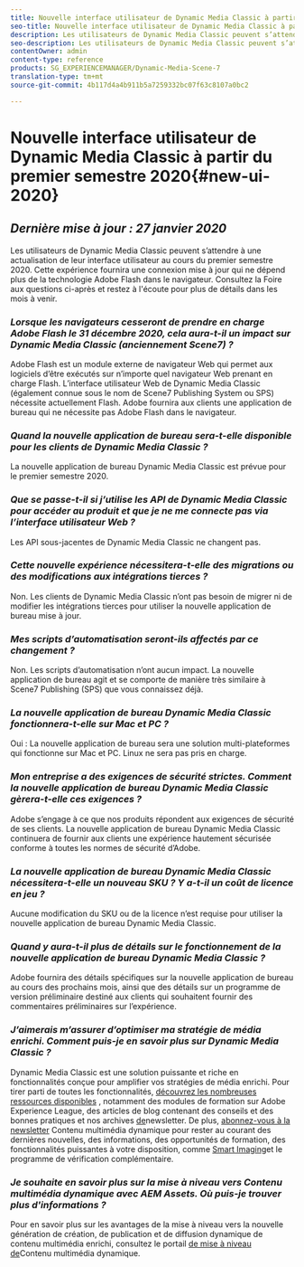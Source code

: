 ```yaml
---
title: Nouvelle interface utilisateur de Dynamic Media Classic à partir du premier semestre 2020
seo-title: Nouvelle interface utilisateur de Dynamic Media Classic à partir du premier semestre 2020
description: Les utilisateurs de Dynamic Media Classic peuvent s’attendre à une actualisation de leur interface utilisateur au cours du premier semestre 2020. L’expérience fournira une connexion mise à jour avec des liens vers des ressources précieuses ; cette mise à jour ne dépendra plus de la technologie Adobe Flash dans le navigateur.
seo-description: Les utilisateurs de Dynamic Media Classic peuvent s’attendre à une actualisation de leur interface utilisateur au cours du premier semestre 2020. L’expérience fournira une connexion mise à jour avec des liens vers des ressources précieuses ; cette mise à jour ne dépendra plus de la technologie Adobe Flash dans le navigateur.
contentOwner: admin
content-type: reference
products: SG_EXPERIENCEMANAGER/Dynamic-Media-Scene-7
translation-type: tm+mt
source-git-commit: 4b117d4a4b911b5a7259332bc07f63c8107a0bc2

---
```



# Nouvelle interface utilisateur de Dynamic Media Classic à partir du premier semestre 2020{#new-ui-2020}

## _Dernière mise à jour : 27 janvier 2020_

Les utilisateurs de Dynamic Media Classic peuvent s’attendre à une actualisation de leur interface utilisateur au cours du premier semestre 2020. Cette expérience fournira une connexion mise à jour qui ne dépend plus de la technologie Adobe Flash dans le navigateur. Consultez la Foire aux questions ci-après et restez à l&#39;écoute pour plus de détails dans les mois à venir.

### **_Lorsque les navigateurs cesseront de prendre en charge Adobe Flash le 31 décembre 2020, cela aura-t-il un impact sur Dynamic Media Classic (anciennement Scene7) ?_**

Adobe Flash est un module externe de navigateur Web qui permet aux logiciels d’être exécutés sur n’importe quel navigateur Web prenant en charge Flash. L’interface utilisateur Web de Dynamic Media Classic (également connue sous le nom de Scene7 Publishing System ou SPS) nécessite actuellement Flash. Adobe fournira aux clients une application de bureau qui ne nécessite pas Adobe Flash dans le navigateur.

### **_Quand la nouvelle application de bureau sera-t-elle disponible pour les clients de Dynamic Media Classic ?_**

La nouvelle application de bureau Dynamic Media Classic est prévue pour le premier semestre 2020.

### **_Que se passe-t-il si j’utilise les API de Dynamic Media Classic pour accéder au produit et que je ne me connecte pas via l’interface utilisateur Web ?_**

Les API sous-jacentes de Dynamic Media Classic ne changent pas.

### **_Cette nouvelle expérience nécessitera-t-elle des migrations ou des modifications aux intégrations tierces ?_**

Non. Les clients de Dynamic Media Classic n’ont pas besoin de migrer ni de modifier les intégrations tierces pour utiliser la nouvelle application de bureau mise à jour.

### **_Mes scripts d’automatisation seront-ils affectés par ce changement ?_**

Non. Les scripts d’automatisation n’ont aucun impact. La nouvelle application de bureau agit et se comporte de manière très similaire à Scene7 Publishing (SPS) que vous connaissez déjà.

### **_La nouvelle application de bureau Dynamic Media Classic fonctionnera-t-elle sur Mac et PC ?_**

Oui : La nouvelle application de bureau sera une solution multi-plateformes qui fonctionne sur Mac et PC. Linux ne sera pas pris en charge.

### **_Mon entreprise a des exigences de sécurité strictes. Comment la nouvelle application de bureau Dynamic Media Classic gèrera-t-elle ces exigences ?_**

Adobe s’engage à ce que nos produits répondent aux exigences de sécurité de ses clients. La nouvelle application de bureau Dynamic Media Classic continuera de fournir aux clients une expérience hautement sécurisée conforme à toutes les normes de sécurité d’Adobe.

### **_La nouvelle application de bureau Dynamic Media Classic nécessitera-t-elle un nouveau SKU ? Y a-t-il un coût de licence en jeu ?_**

Aucune modification du SKU ou de la licence n’est requise pour utiliser la nouvelle application de bureau Dynamic Media Classic.

### **_Quand y aura-t-il plus de détails sur le fonctionnement de la nouvelle application de bureau Dynamic Media Classic ?_**

Adobe fournira des détails spécifiques sur la nouvelle application de bureau au cours des prochains mois, ainsi que des détails sur un programme de version préliminaire destiné aux clients qui souhaitent fournir des commentaires préliminaires sur l’expérience.

### **_J’aimerais m’assurer d’optimiser ma stratégie de média enrichi. Comment puis-je en savoir plus sur Dynamic Media Classic ?_**

Dynamic Media Classic est une solution puissante et riche en fonctionnalités conçue pour amplifier vos stratégies de média enrichi. Pour tirer parti de toutes les fonctionnalités, [découvrez les nombreuses ressources disponibles](https://guided.adobe.com/?launch=AEM-5a#recommended/solutions/experience-manager) , notamment des modules de formation sur Adobe Experience League, des articles de blog contenant des conseils et des bonnes pratiques et nos archives [de](dynamic-media-newsletter.md)newsletter. De plus, [abonnez-vous à la newsletter](https://www.adobe.com/subscription/dynamic-media-newsletter.html) Contenu multimédia dynamique pour rester au courant des dernières nouvelles, des informations, des opportunités de formation, des fonctionnalités puissantes à votre disposition, comme [Smart Imaging](https://helpx.adobe.com/experience-manager/6-3/assets/using/imaging-faq.html)et le programme de vérification complémentaire.

### **_Je souhaite en savoir plus sur la mise à niveau vers Contenu multimédia dynamique avec AEM Assets. Où puis-je trouver plus d&#39;informations ?_**

Pour en savoir plus sur les avantages de la mise à niveau vers la nouvelle génération de création, de publication et de diffusion dynamique de contenu multimédia enrichi, consultez le portail [de mise à niveau de](http://exploreadobe.com/dynamic-media-upgrade/)Contenu multimédia dynamique.

